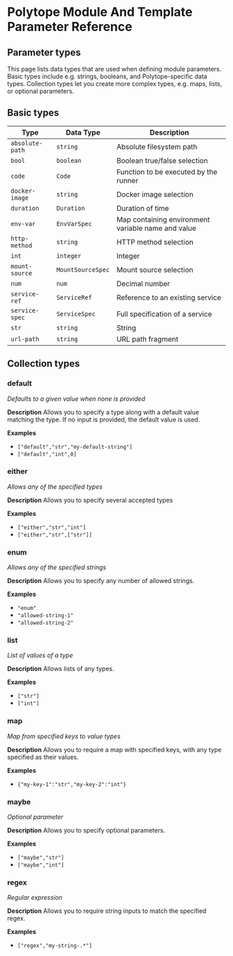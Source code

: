# Polytope Module And Template Parameter Reference

## Parameter types

This page lists data types that are used when defining module parameters. Basic types include e.g. strings, booleans, and Polytope-specific data types. Collection types let you create more complex types, e.g. maps, lists, or optional parameters.

## Basic types

| Type | Data Type | Description |
|------|-----------|-------------|
| `absolute-path` | `string` | Absolute filesystem path |
| `bool` | `boolean` | Boolean true/false selection |
| `code` | `Code` | Function to be executed by the runner |
| `docker-image` | `string` | Docker image selection |
| `duration` | `Duration` | Duration of time |
| `env-var` | `EnvVarSpec` | Map containing environment variable name and value |
| `http-method` | `string` | HTTP method selection |
| `int` | `integer` | Integer |
| `mount-source` | `MountSourceSpec` | Mount source selection |
| `num` | `num` | Decimal number |
| `service-ref` | `ServiceRef` | Reference to an existing service |
| `service-spec` | `ServiceSpec` | Full specification of a service |
| `str` | `string` | String |
| `url-path` | `string` | URL path fragment |

## Collection types

### default
*Defaults to a given value when none is provided*

**Description**
Allows you to specify a type along with a default value matching the type. If no input is provided, the default value is used.

**Examples**
- `["default","str","my-default-string"]`
- `["default","int",0]`

### either
*Allows any of the specified types*

**Description**
Allows you to specify several accepted types

**Examples**
- `["either","str","int"]`
- `["either","str",["str"]]`

### enum
*Allows any of the specified strings*

**Description**
Allows you to specify any number of allowed strings.

**Examples**
- `"enum"`
- `"allowed-string-1"`
- `"allowed-string-2"`

### list
*List of values of a type*

**Description**
Allows lists of any types.

**Examples**
- `["str"]`
- `["int"]`

### map
*Map from specified keys to value types*

**Description**
Allows you to require a map with specified keys, with any type specified as their values.

**Examples**
- `{"my-key-1":"str","my-key-2":"int"}`

### maybe
*Optional parameter*

**Description**
Allows you to specify optional parameters.

**Examples**
- `["maybe","str"]`
- `["maybe","int"]`

### regex
*Regular expression*

**Description**
Allows you to require string inputs to match the specified regex.

**Examples**
- `["regex","my-string-.*"]`
